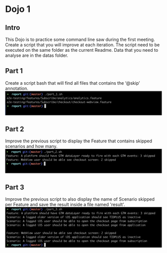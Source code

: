 # Dojo 1

## Intro

This Dojo is to practice some command line saw during the first meeting. Create a script that you will improve at each iteration.
The script need to be executed on the same folder as the current Readme. Data that you need to analyse are in the datas folder.

## Part 1

Create a script bash that will find all files that contains the ‘@skip’ annotation.
![part-1](./images/part-1.png)

## Part 2

Improve the previous script to display the Feature that contains skipped scenarios and how many.
![part-2](./images/part-2.png)

## Part 3

Improve the previous script to also display the name of Scenario skipped per Feature and save the result inside a file named 'result'.
![part-3](./images/part-3.png)
